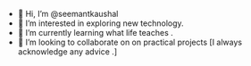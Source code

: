 - 👋 Hi, I’m @seemantkaushal
- 👀 I’m interested in exploring new technology.
- 🌱 I’m currently learning what life teaches .
- 💞️ I’m looking to collaborate on on practical projects 
[I always acknowledge any advice .]
